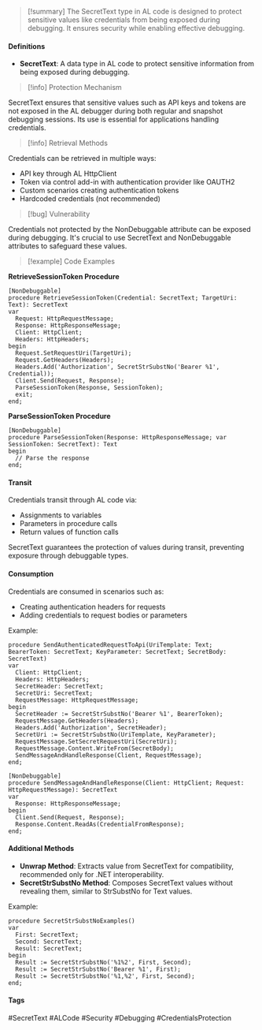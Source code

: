>[!summary]
The SecretText type in AL code is designed to protect sensitive values like credentials from being exposed during debugging. It ensures security while enabling effective debugging.

#### Definitions
- **SecretText**: A data type in AL code to protect sensitive information from being exposed during debugging.

>[!info] Protection Mechanism

SecretText ensures that sensitive values such as API keys and tokens are not exposed in the AL debugger during both regular and snapshot debugging sessions. Its use is essential for applications handling credentials.

>[!info] Retrieval Methods

Credentials can be retrieved in multiple ways:
- API key through AL HttpClient
- Token via control add-in with authentication provider like OAUTH2
- Custom scenarios creating authentication tokens
- Hardcoded credentials (not recommended)

>[!bug] Vulnerability

Credentials not protected by the NonDebuggable attribute can be exposed during debugging. It's crucial to use SecretText and NonDebuggable attributes to safeguard these values.

>[!example] Code Examples

**RetrieveSessionToken Procedure**

```al
[NonDebuggable]
procedure RetrieveSessionToken(Credential: SecretText; TargetUri: Text): SecretText
var
  Request: HttpRequestMessage;
  Response: HttpResponseMessage;
  Client: HttpClient;
  Headers: HttpHeaders;
begin
  Request.SetRequestUri(TargetUri);
  Request.GetHeaders(Headers);
  Headers.Add('Authorization', SecretStrSubstNo('Bearer %1', Credential));
  Client.Send(Request, Response);
  ParseSessionToken(Response, SessionToken);
  exit;
end;
```

**ParseSessionToken Procedure**

```al
[NonDebuggable]
procedure ParseSessionToken(Response: HttpResponseMessage; var SessionToken: SecretText): Text
begin
  // Parse the response
end;
```

#### Transit

Credentials transit through AL code via:
- Assignments to variables
- Parameters in procedure calls
- Return values of function calls

SecretText guarantees the protection of values during transit, preventing exposure through debuggable types.

#### Consumption

Credentials are consumed in scenarios such as:
- Creating authentication headers for requests
- Adding credentials to request bodies or parameters

Example:

```al
procedure SendAuthenticatedRequestToApi(UriTemplate: Text; BearerToken: SecretText; KeyParameter: SecretText; SecretBody: SecretText)
var
  Client: HttpClient;
  Headers: HttpHeaders;
  SecretHeader: SecretText;
  SecretUri: SecretText;
  RequestMessage: HttpRequestMessage;
begin
  SecretHeader := SecretStrSubstNo('Bearer %1', BearerToken);
  RequestMessage.GetHeaders(Headers);
  Headers.Add('Authorization', SecretHeader);
  SecretUri := SecretStrSubstNo(UriTemplate, KeyParameter);
  RequestMessage.SetSecretRequestUri(SecretUri);
  RequestMessage.Content.WriteFrom(SecretBody);
  SendMessageAndHandleResponse(Client, RequestMessage);
end;

[NonDebuggable]
procedure SendMessageAndHandleResponse(Client: HttpClient; Request: HttpRequestMessage): SecretText
var
  Response: HttpResponseMessage;
begin
  Client.Send(Request, Response);
  Response.Content.ReadAs(CredentialFromResponse);
end;
```

#### Additional Methods

- **Unwrap Method**: Extracts value from SecretText for compatibility, recommended only for .NET interoperability.
- **SecretStrSubstNo Method**: Composes SecretText values without revealing them, similar to StrSubstNo for Text values.

Example:

```al
procedure SecretStrSubstNoExamples()
var
  First: SecretText;
  Second: SecretText;
  Result: SecretText;
begin
  Result := SecretStrSubstNo('%1%2', First, Second);
  Result := SecretStrSubstNo('Bearer %1', First);
  Result := SecretStrSubstNo('%1,%2', First, Second);
end;
```

#### Tags
#SecretText #ALCode #Security #Debugging #CredentialsProtection